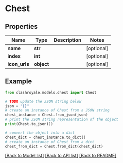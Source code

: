 # Chest


## Properties

Name | Type | Description | Notes
------------ | ------------- | ------------- | -------------
**name** | **str** |  | [optional] 
**index** | **int** |  | [optional] 
**icon_urls** | **object** |  | [optional] 

## Example

```python
from clashroyale.models.chest import Chest

# TODO update the JSON string below
json = "{}"
# create an instance of Chest from a JSON string
chest_instance = Chest.from_json(json)
# print the JSON string representation of the object
print(Chest.to_json())

# convert the object into a dict
chest_dict = chest_instance.to_dict()
# create an instance of Chest from a dict
chest_from_dict = Chest.from_dict(chest_dict)
```
[[Back to Model list]](../README.md#documentation-for-models) [[Back to API list]](../README.md#documentation-for-api-endpoints) [[Back to README]](../README.md)



